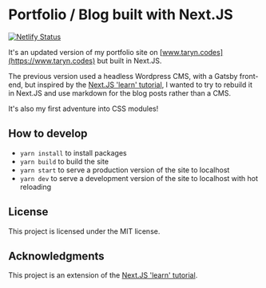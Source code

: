 # Portfolio / Blog built with Next.JS

[![Netlify Status](https://api.netlify.com/api/v1/badges/6b3fac52-74d7-402e-98ee-b4b92cde439e/deploy-status)](https://app.netlify.com/sites/taryn-codes-production/deploys)

It's an updated version of my portfolio site on [www.taryn.codes](https://www.taryn.codes) but built in Next.JS.

The previous version used a headless Wordpress CMS, with a Gatsby front-end, but inspired by the [Next.JS 'learn' tutorial](https://nextjs.org/learn/basics/create-nextjs-app), I wanted to try to rebuild it in Next.JS and use markdown for the blog posts rather than a CMS.

It's also my first adventure into CSS modules!

## How to develop
- `yarn install` to install packages
- `yarn build` to build the site
- `yarn start` to serve a production version of the site to localhost
- `yarn dev` to serve a development version of the site to localhost with hot reloading

## License
This project is licensed under the MIT license.

## Acknowledgments
This project is an extension of the [Next.JS 'learn' tutorial](https://nextjs.org/learn/basics/create-nextjs-app).
